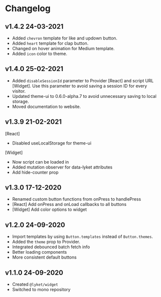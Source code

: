 # Changelog

## v1.4.2 24-03-2021

- Added `chevron` template for like and updown button.
- Added `heart` template for clap button.
- Changed on hover animation for Medium template.
- Added `icon` color to theme.

## v1.4.0 25-02-2021

- Added `disableSessionId` parameter to Provider [React] and script URL [Widget]. Use this parameter to avoid saving a session ID for every visitor.
- Updated theme-ui to 0.6.0-alpha.7 to avoid unnecessary saving to local storage.
- Moved documentation to website.

## v1.3.9 21-02-2021

[React]

- Disabled useLocalStorage for theme-ui

[Widget]

- Now script can be loaded in <head>
- Added mutation observer for data-lyket attributes
- Add hide-counter prop

## v1.3.0 17-12-2020

- Renamed custom button functions from onPress to handlePress
- [React] Add onPress and onLoad callbacks to all buttons
- [Widget] Add color options to widget

## v1.2.0 24-09-2020

- Import templates by using `Button.templates` instead of `Button.themes`.
- Added the `theme` prop to Provider.
- Integrated debounced batch fetch info
- Better loading components
- More consistent default buttons

## v1.1.0 24-09-2020

- Created `@lyket/widget`
- Switched to mono repository
